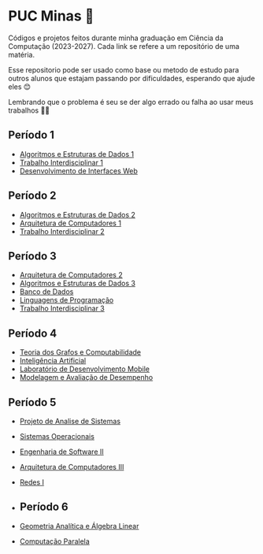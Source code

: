 # PUC Minas :office:

Códigos e projetos feitos durante minha graduação em Ciência da Computação (2023-2027). Cada link se refere a um repositório de uma matéria. 

Esse repositorio pode ser usado como base ou metodo de estudo para outros alunos que estajam passando por dificuldades, esperando que ajude eles :blush:

Lembrando que o problema é seu se der algo errado ou falha ao usar meus trabalhos 🎉🎉

## Período 1

* [Algoritmos e Estruturas de Dados 1](https://github.com/VitorLucioOliveira/AEDS-I)
* [Trabalho Interdisciplinar 1](https://github.com/ICEI-PUC-Minas-PMGCC-TI/ti-1-pmg-cc-m-20231-tiaw-moda-e-estilo)
* [Desenvolvimento de Interfaces Web](https://github.com/VitorLucioOliveira/DIW)
  
## Período 2

* [Algoritmos e Estruturas de Dados 2](https://github.com/VitorLucioOliveira/AEDS-II)
* [Arquitetura de Computadores 1](https://github.com/VitorLucioOliveira/AC-I)
* [Trabalho Interdisciplinar 2](https://github.com/ICEI-PUC-Minas-CC-TI/plmg-cc-2023-2-ti2-g27-tunerater)

## Período 3
* [Arquitetura de Computadores 2](https://github.com/VitorLucioOliveira/AC-II)
* [Algoritmos e Estruturas de Dados 3](https://github.com/VitorLucioOliveira/AEDS-III)
* [Banco de Dados](https://github.com/VitorLucioOliveira/Banco-de-Dados)
* [Linguagens de Programação](https://github.com/VitorLucioOliveira/LP)
* [Trabalho Interdisciplinar 3](https://github.com/VitorLucioOliveira/TI-III)

## Período 4
* [Teoria dos Grafos e Computabilidade](https://github.com/VitorLucioOliveira/Grafos)
* [Inteligência Artificial](https://github.com/VitorLucioOliveira/Inteligencia-Artificial)
* [Laboratório de Desenvolvimento Mobile](https://github.com/LDDM-PUC-MG/leaf)
* [Modelagem e Avaliação de Desempenho](https://github.com/VitorLucioOliveira/Modelagem)


## Período 5
* [Projeto de Analise de Sistemas](https://github.com/VitorLucioOliveira/PAA)
* [Sistemas Operacionais](https://github.com/VitorLucioOliveira/Sitemas-Operacionais)
* [Engenharia de Software II](https://github.com/VitorLucioOliveira/ES-II)
* [Arquitetura de Computadores III](https://github.com/VitorLucioOliveira/AC-III)
* [Redes I](https://github.com/VitorLucioOliveira/Redes.git)

* ## Período 6
* [Geometria Analítica e Álgebra Linear](https://github.com/VitorLucioOliveira/GAAL)
* [Computação Paralela](https://github.com/VitorLucioOliveira/CP)




